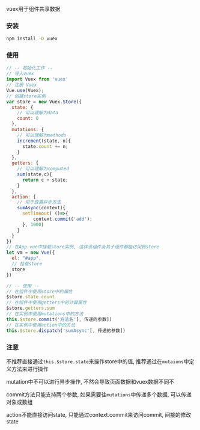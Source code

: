 vuex用于组件共享数据

### 安装

```sh
npm install -D vuex
```

### 使用

```js
// -- 初始化工作 --
// 导入vuex
import Vuex from 'vuex'
// 注册 Vuex
Vue.use(Vuex);
// 创建store实例
var store = new Vuex.Store({
  state: {
    // 可以理解为data
    count: 0
  },
  mutations: {
    // 可以理解为methods
    increment(state, n){
      state.count += n;
    }
  },
  getters: {
    // 可以理解为computed
    sum(state,c){
      return c + state;
    }
  },
  action: {
    // 用于放置异步方法
    sumAsync(context){
      setTimeout( ()=>{
          context.commit('add');
      }, 1000)
	}
  }
})
// 在App.vue中挂载store实例, 这样该组件及其子组件都能访问到store
let vm = new Vue({
  el: "#app",
  // 挂载store
  store
})

// -- 使用 --
// 在组件中使用store中的属性
$store.state.count
// 在组件中使用getters中的计算属性
$store.getters.sum
// 在实例中使用mutations中的方法
this.$store.commit('方法名'[, 传递的参数])
// 在实例中使用action中的方法
this.$store.dispatch('sumAsync'[, 传递的参数])
```

### 注意

不推荐直接通过`this.$store.state`来操作store中的值, 推荐通过在`mutaions`中定义方法来进行操作

mutation中不可以进行异步操作, 不然会导致页面数据和vuex数据不同不

commit方法只能支持两个参数, 如果需要往`mutations`中传递多个数据, 可以传递对象或数组

action不能直接访问state, 只能通过context.commit来访问commit, 间接的修改state